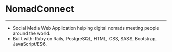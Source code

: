 # NomadConnect
---
- Social Media Web Application helping digital nomads meeting people around the world.
- Built with: Ruby on Rails, PostgreSQL, HTML, CSS, SASS, Bootstrap, JavaScript/ES6.
